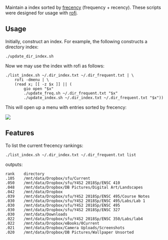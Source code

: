 Maintain a index sorted by [frecency](https://en.wikipedia.org/wiki/Frecency) (frequency + recency).
These scripts were designed for usage with [rofi](https://github.com/DaveDavenport/rofi).

## Usage

Initially, construct an index. For example, the following constructs a directory index:

    ./update_dir_index.sh

Now we may use the index with rofi as follows:

    ./list_index.sh ~/.dir_index.txt ~/.dir_frequent.txt | \
        rofi -dmenu | \
        (read x; [[ -z $x ]] || (
            gio open "$x"
            ./update_freq.sh ~/.dir_frequent.txt "$x"
            ./update_index.sh ~/.dir_index.txt ~/.dir_frequent.txt "$x"))

This will open up a menu with entries sorted by frecency:

![](https://i.imgur.com/ylkVqBg.jpg)

## Features

To list the current frecency rankings:

    ./list_index.sh ~/.dir_index.txt ~/.dir_frequent.txt list

outputs:

    rank    directory
    .105    /mnt/data/Dropbox/sfu/Current
    .050    /mnt/data/Dropbox/sfu/Y4S2 2018Sp/ENSC 410
    .048    /mnt/data/Dropbox/DB Pictures/Digital Art/Landscapes
    .042    /mnt/data/Dropbox
    .039    /mnt/data/Dropbox/sfu/Y4S2 2018Sp/ENSC 495/Course Notes
    .030    /mnt/data/Dropbox/sfu/Y4S2 2018Sp/ENSC 495/Labs/Lab 1
    .030    /mnt/data/Dropbox/sfu/Y4S2 2018Sp/ENSC 495
    .030    /mnt/data/Dropbox/sfu/Y4S2 2018Sp/ENSC 327
    .030    /mnt/data/Downloads
    .022    /mnt/data/Dropbox/sfu/Y4S2 2018Sp/ENSC 350/Labs/lab4
    .022    /mnt/data/Dropbox/eBooks/0Current
    .021    /mnt/data/Dropbox/Camera Uploads/Screenshots
    .020    /mnt/data/Dropbox/DB Pictures/Wallpaper Unsorted

